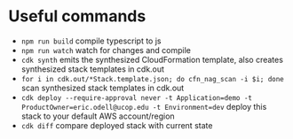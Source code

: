 # Useful commands

 * `npm run build`   compile typescript to js
 * `npm run watch`   watch for changes and compile
 * `cdk synth`       emits the synthesized CloudFormation template, also creates synthesized stack templates in cdk.out
 * `for i in cdk.out/*Stack.template.json; do cfn_nag_scan -i $i; done`   scan synthesized stack templates in cdk.out
 * `cdk deploy --require-approval never -t Application=demo -t ProductOwner=eric.odell@ucop.edu -t Environment=dev`      deploy this stack to your default AWS account/region
 * `cdk diff`        compare deployed stack with current state
